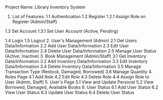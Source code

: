 Project Name: Library Inventory System

1. List of Features:
1.1 Authentication
1.2 Register
1.2.1 Assign Role on Register (Admin/Staff)

1.3 Set Account
1.3.1 Set User Account (Active, Pending)

1.4 Login
1.5 Logout
2. User's Management (Admin)
2.1 Get Users Data/Information
2.2 Add User Data/Information
2.3 Edit User Data/Information
2.4 Delete User Data/Information
2.5 Manage User Status (Active, Inactive)
3. Book Management (Admin/Staff)
3.1 Get Inventory Data/Information
3.2 Add Inventory Data/Information
3.3 Edit Inventory Data/Information
3.4 Delete Inventory Data/Information
3.5 Manage Transaction Type (Restock, Damaged, Borrowed)
3.6 Manage Quantity
4. Roles Page
4.1 Add Role
4.2 Edit Role
4.3 Delete Role
4.4 Assign Role to User (Admin, Staff)
5. User's Page
5.1 View and Update Personal
5.2 View Borrowed, Damaged, Available Books
6. User Status
6.1 Add User Status
6.2 View User Status
6.3 Update User Status
6.4 Delete User Status
